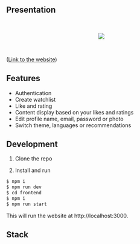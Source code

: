 ## Presentation

<br />
<p align=center ><img src="https://github.com/Tiyyo/Umptappo/umptappo_prez.gif" /></p>
<br />

([Link to the website](https://umtappo-d6u1.onrender.com/Home))

## Features

* Authentication
* Create watchlist
* Like and rating
* Content display based on your likes and ratings
* Edit profile name, email, password or photo
* Switch theme, languages or recommendations

## Development

1. Clone the repo

2. Install and run

```sh
$ npm i
$ npm run dev
$ cd frontend
$ npm i
$ npm run start
```
This will run the website at http://localhost:3000.

## Stack

